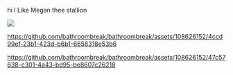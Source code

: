 hi I Like Megan thee stallion

[![](https://pbs.twimg.com/media/GDCAOOSWUAAdsQo?format=jpg&name=medium)](https://github.com/bathroombreak/bathroombreak/assets/108626152/ce2bb15c-1fe9-4841-bb30-5435344d50c3)

https://github.com/bathroombreak/bathroombreak/assets/108626152/4ccd99ef-23b1-423d-b6b1-6658318e53b6

https://github.com/bathroombreak/bathroombreak/assets/108626152/47c57638-c301-4a43-bd95-be8607c26218


